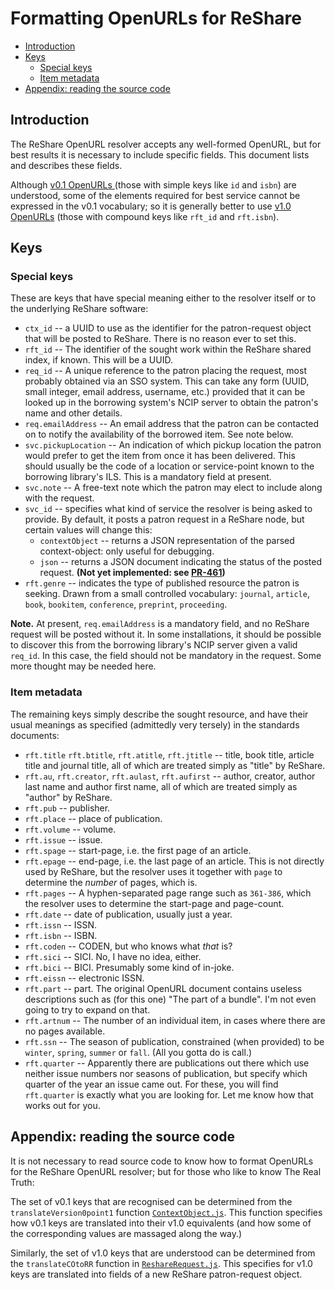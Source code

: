 # Formatting OpenURLs for ReShare

<!-- md2toc -l 2 openurls-for-reshare.md -->
* [Introduction](#introduction)
* [Keys](#keys)
    * [Special keys](#special-keys)
    * [Item metadata](#item-metadata)
* [Appendix: reading the source code](#appendix-reading-the-source-code)


## Introduction

The ReShare OpenURL resolver accepts any well-formed OpenURL, but for best results it is necessary to include specific fields. This document lists and describes these fields.

Although [v0.1 OpenURLs ](../standards/openurl-01.pdf) (those with simple keys like `id` and `isbn`) are understood, some of the elements required for best service cannot be expressed in the v0.1 vocabulary; so it is generally better to use [v1.0 OpenURLs](../standards/z39_88_2004_r2010.pdf) (those with compound keys like `rft_id` and `rft.isbn`).


## Keys

### Special keys

These are keys that have special meaning either to the resolver itself or to the underlying ReShare software:

* `ctx_id` -- a UUID to use as the identifier for the patron-request object that will be posted to ReShare. There is no reason ever to set this.
* `rft_id` -- The identifier of the sought work within the ReShare shared index, if known. This will be a UUID.
* `req_id` -- A unique reference to the patron placing the request, most probably obtained via an SSO system. This can take any form (UUID, small integer, email address, username, etc.) provided that it can be looked up in the borrowing system's NCIP server to obtain the patron's name and other details.
* `req.emailAddress` -- An email address that the patron can be contacted on to notify the availability of the borrowed item. See note below.
* `svc.pickupLocation` -- An indication of which pickup location the patron would prefer to get the item from once it has been delivered. This should usually be the code of a location or service-point known to the borrowing library's ILS. This is a mandatory field at present.
* `svc.note` -- A free-text note which the patron may elect to include along with the request.
* `svc_id` -- specifies what kind of service the resolver is being asked to provide. By default, it posts a patron request in a ReShare node, but certain values will change this:
  * `contextObject` -- returns a JSON representation of the parsed context-object: only useful for debugging.
  * `json` -- returns a JSON document indicating the status of the posted request. **(Not yet implemented: see [PR-461](https://openlibraryenvironment.atlassian.net/browse/PR-461))**
* `rft.genre` -- indicates the type of published resource the patron is seeking. Drawn from a small controlled vocabulary: `journal`, `article`, `book`, `bookitem`, `conference`, `preprint`, `proceeding`.

**Note.**
At present, `req.emailAddress` is a mandatory field, and no ReShare request will be posted without it. In some installations, it should be possible to discover this from the borrowing library's NCIP server given a valid `req_id`. In this case, the field should not be mandatory in the request. Some more thought may be needed here.

### Item metadata

The remaining keys simply describe the sought resource, and have their usual meanings as specified (admittedly very tersely) in the standards documents:

* `rft.title` `rft.btitle`, `rft.atitle`, `rft.jtitle` -- title, book title, article title and journal title, all of which are treated simply as "title" by ReShare.
* `rft.au`, `rft.creator`, `rft.aulast`, `rft.aufirst` -- author, creator, author last name and author first name, all of which are treated simply as "author" by ReShare.
* `rft.pub` -- publisher.
* `rft.place` -- place of publication.
* `rft.volume` -- volume.
* `rft.issue` -- issue.
* `rft.spage` -- start-page, i.e. the first page of an article.
* `rft.epage` -- end-page, i.e. the last page of an article. This is not directly used by ReShare, but the resolver uses it together with `page` to determine the _number_ of pages, which is.
* `rft.pages` -- A hyphen-separated page range such as `361-386`, which the resolver uses to determine the start-page and page-count.
* `rft.date` -- date of publication, usually just a year.
* `rft.issn` -- ISSN.
* `rft.isbn` -- ISBN.
* `rft.coden` -- CODEN, but who knows what _that_ is?
* `rft.sici` -- SICI. No, I have no idea, either.
* `rft.bici` -- BICI. Presumably some kind of in-joke.
* `rft.eissn` -- electronic ISSN.
* `rft.part` -- part. The original OpenURL document contains useless descriptions such as (for this one) "The part of a bundle". I'm not even going to try to expand on that.
* `rft.artnum` -- The number of an individual item, in cases where there are no pages available. 
* `rft.ssn` -- The season of publication, constrained (when provided) to be `winter`, `spring`, `summer` or `fall`. (All you gotta do is call.)
* `rft.quarter` -- Apparently there are publications out there which use neither issue numbers nor seasons of publication, but specify which quarter of the year an issue came out. For these, you will find `rft.quarter` is exactly what you are looking for. Let me know how that works out for you.


## Appendix: reading the source code

It is not necessary to read source code to know how to format OpenURLs for the ReShare OpenURL resolver; but for those who like to know The Real Truth:

The set of v0.1 keys that are recognised can be determined from the `translateVersion0point1` function [`ContextObject.js`](../src/ContextObject.js). This function specifies how v0.1 keys are translated into their v1.0 equivalents (and how some of the corresponding values are massaged along the way.)

Similarly, the set of v1.0 keys that are understood can be determined from the `translateCOtoRR` function in [`ReshareRequest.js`](../src/ReshareRequest.js). This specifies for v1.0 keys are translated into fields of a new ReShare patron-request object.


